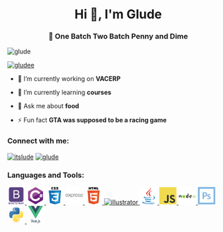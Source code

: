 <h1 align="center">Hi 👋, I'm Glude</h1>
<h3 align="center">🦅 One Batch Two Batch Penny and Dime</h3>

<p align="left"> <img src="https://komarev.com/ghpvc/?username=glude&label=Profile%20views&color=b40e0e&style=flat" alt="glude" /> </p>

<p align="left"> <a href="https://twitter.com/itsGlude" target="blank"><img src="https://img.shields.io/twitter/follow/gludee?logo=twitter&style=for-the-badge" alt="gludee" /></a> </p>

- 🔭 I’m currently working on **VACERP**

- 🌱 I’m currently learning **courses**

- 💬 Ask me about **food**

- ⚡ Fun fact **GTA was supposed to be a racing game**

<h3 align="left">Connect with me:</h3>
<p align="left">
<a href="https://twitter.com/gludee" target="blank"><img align="center" src="https://cdn.jsdelivr.net/npm/simple-icons@3.0.1/icons/twitter.svg" alt="itslude" height="30" width="40" /></a>
<a href="https://www.youtube.com/c/glude" target="blank"><img align="center" src="https://cdn.jsdelivr.net/npm/simple-icons@3.0.1/icons/youtube.svg" alt="glude" height="30" width="40" /></a>
</p>

<h3 align="left">Languages and Tools:</h3>
<p align="left"> <a href="https://getbootstrap.com" target="_blank"> <img src="https://raw.githubusercontent.com/devicons/devicon/master/icons/bootstrap/bootstrap-plain-wordmark.svg" alt="bootstrap" width="40" height="40"/> </a> <a href="https://www.w3schools.com/cs/" target="_blank"> <img src="https://raw.githubusercontent.com/devicons/devicon/master/icons/csharp/csharp-original.svg" alt="csharp" width="40" height="40"/> </a> <a href="https://www.w3schools.com/css/" target="_blank"> <img src="https://raw.githubusercontent.com/devicons/devicon/master/icons/css3/css3-original-wordmark.svg" alt="css3" width="40" height="40"/> </a> <a href="https://expressjs.com" target="_blank"> <img src="https://raw.githubusercontent.com/devicons/devicon/master/icons/express/express-original-wordmark.svg" alt="express" width="40" height="40"/> </a> <a href="https://www.w3.org/html/" target="_blank"> <img src="https://raw.githubusercontent.com/devicons/devicon/master/icons/html5/html5-original-wordmark.svg" alt="html5" width="40" height="40"/> </a> <a href="https://www.adobe.com/in/products/illustrator.html" target="_blank"> <img src="https://www.vectorlogo.zone/logos/adobe_illustrator/adobe_illustrator-icon.svg" alt="illustrator" width="40" height="40"/> </a> <a href="https://www.java.com" target="_blank"> <img src="https://raw.githubusercontent.com/devicons/devicon/master/icons/java/java-original.svg" alt="java" width="40" height="40"/> </a> <a href="https://developer.mozilla.org/en-US/docs/Web/JavaScript" target="_blank"> <img src="https://raw.githubusercontent.com/devicons/devicon/master/icons/javascript/javascript-original.svg" alt="javascript" width="40" height="40"/> </a> <a href="https://nodejs.org" target="_blank"> <img src="https://raw.githubusercontent.com/devicons/devicon/master/icons/nodejs/nodejs-original-wordmark.svg" alt="nodejs" width="40" height="40"/> </a> <a href="https://www.photoshop.com/en" target="_blank"> <img src="https://raw.githubusercontent.com/devicons/devicon/master/icons/photoshop/photoshop-line.svg" alt="photoshop" width="40" height="40"/> </a> <a href="https://www.python.org" target="_blank"> <img src="https://raw.githubusercontent.com/devicons/devicon/master/icons/python/python-original.svg" alt="python" width="40" height="40"/> </a> <a href="https://vuejs.org/" target="_blank"> <img src="https://raw.githubusercontent.com/devicons/devicon/master/icons/vuejs/vuejs-original-wordmark.svg" alt="vuejs" width="40" height="40"/> </a> </p>
